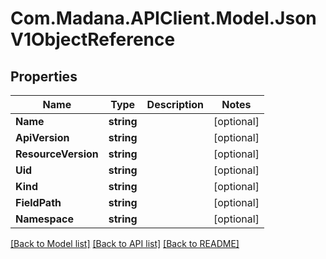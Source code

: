 
# Com.Madana.APIClient.Model.JsonV1ObjectReference

## Properties

Name | Type | Description | Notes
------------ | ------------- | ------------- | -------------
**Name** | **string** |  | [optional] 
**ApiVersion** | **string** |  | [optional] 
**ResourceVersion** | **string** |  | [optional] 
**Uid** | **string** |  | [optional] 
**Kind** | **string** |  | [optional] 
**FieldPath** | **string** |  | [optional] 
**Namespace** | **string** |  | [optional] 

[[Back to Model list]](../README.md#documentation-for-models)
[[Back to API list]](../README.md#documentation-for-api-endpoints)
[[Back to README]](../README.md)

